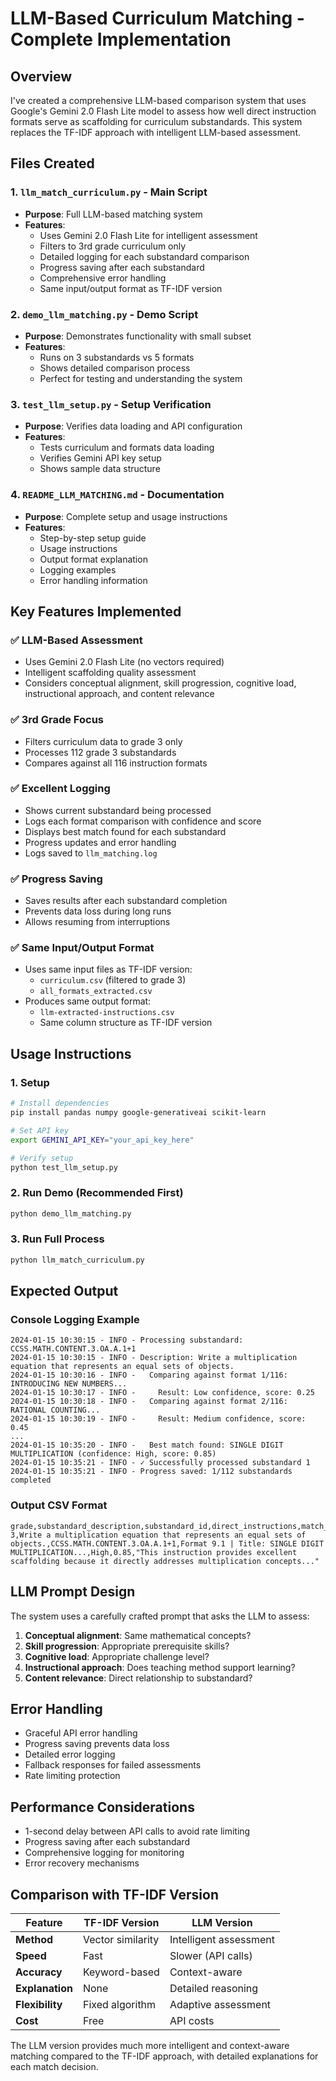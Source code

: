 # LLM-Based Curriculum Matching - Complete Implementation

## Overview

I've created a comprehensive LLM-based comparison system that uses Google's Gemini 2.0 Flash Lite model to assess how well direct instruction formats serve as scaffolding for curriculum substandards. This system replaces the TF-IDF approach with intelligent LLM-based assessment.

## Files Created

### 1. `llm_match_curriculum.py` - Main Script
- **Purpose**: Full LLM-based matching system
- **Features**:
  - Uses Gemini 2.0 Flash Lite for intelligent assessment
  - Filters to 3rd grade curriculum only
  - Detailed logging for each substandard comparison
  - Progress saving after each substandard
  - Comprehensive error handling
  - Same input/output format as TF-IDF version

### 2. `demo_llm_matching.py` - Demo Script
- **Purpose**: Demonstrates functionality with small subset
- **Features**:
  - Runs on 3 substandards vs 5 formats
  - Shows detailed comparison process
  - Perfect for testing and understanding the system

### 3. `test_llm_setup.py` - Setup Verification
- **Purpose**: Verifies data loading and API configuration
- **Features**:
  - Tests curriculum and formats data loading
  - Verifies Gemini API key setup
  - Shows sample data structure

### 4. `README_LLM_MATCHING.md` - Documentation
- **Purpose**: Complete setup and usage instructions
- **Features**:
  - Step-by-step setup guide
  - Usage instructions
  - Output format explanation
  - Logging examples
  - Error handling information

## Key Features Implemented

### ✅ LLM-Based Assessment
- Uses Gemini 2.0 Flash Lite (no vectors required)
- Intelligent scaffolding quality assessment
- Considers conceptual alignment, skill progression, cognitive load, instructional approach, and content relevance

### ✅ 3rd Grade Focus
- Filters curriculum data to grade 3 only
- Processes 112 grade 3 substandards
- Compares against all 116 instruction formats

### ✅ Excellent Logging
- Shows current substandard being processed
- Logs each format comparison with confidence and score
- Displays best match found for each substandard
- Progress updates and error handling
- Logs saved to `llm_matching.log`

### ✅ Progress Saving
- Saves results after each substandard completion
- Prevents data loss during long runs
- Allows resuming from interruptions

### ✅ Same Input/Output Format
- Uses same input files as TF-IDF version:
  - `curriculum.csv` (filtered to grade 3)
  - `all_formats_extracted.csv`
- Produces same output format:
  - `llm-extracted-instructions.csv`
  - Same column structure as TF-IDF version

## Usage Instructions

### 1. Setup
```bash
# Install dependencies
pip install pandas numpy google-generativeai scikit-learn

# Set API key
export GEMINI_API_KEY="your_api_key_here"

# Verify setup
python test_llm_setup.py
```

### 2. Run Demo (Recommended First)
```bash
python demo_llm_matching.py
```

### 3. Run Full Process
```bash
python llm_match_curriculum.py
```

## Expected Output

### Console Logging Example
```
2024-01-15 10:30:15 - INFO - Processing substandard: CCSS.MATH.CONTENT.3.OA.A.1+1
2024-01-15 10:30:15 - INFO - Description: Write a multiplication equation that represents an equal sets of objects.
2024-01-15 10:30:16 - INFO -   Comparing against format 1/116: INTRODUCING NEW NUMBERS...
2024-01-15 10:30:17 - INFO -     Result: Low confidence, score: 0.25
2024-01-15 10:30:18 - INFO -   Comparing against format 2/116: RATIONAL COUNTING...
2024-01-15 10:30:19 - INFO -     Result: Medium confidence, score: 0.45
...
2024-01-15 10:35:20 - INFO -   Best match found: SINGLE DIGIT MULTIPLICATION (confidence: High, score: 0.85)
2024-01-15 10:35:21 - INFO - ✓ Successfully processed substandard 1
2024-01-15 10:35:21 - INFO - Progress saved: 1/112 substandards completed
```

### Output CSV Format
```csv
grade,substandard_description,substandard_id,direct_instructions,match_confidence,similarity_score,llm_explanation
3,Write a multiplication equation that represents an equal sets of objects.,CCSS.MATH.CONTENT.3.OA.A.1+1,Format 9.1 | Title: SINGLE DIGIT MULTIPLICATION...,High,0.85,"This instruction provides excellent scaffolding because it directly addresses multiplication concepts..."
```

## LLM Prompt Design

The system uses a carefully crafted prompt that asks the LLM to assess:
1. **Conceptual alignment**: Same mathematical concepts?
2. **Skill progression**: Appropriate prerequisite skills?
3. **Cognitive load**: Appropriate challenge level?
4. **Instructional approach**: Does teaching method support learning?
5. **Content relevance**: Direct relationship to substandard?

## Error Handling

- Graceful API error handling
- Progress saving prevents data loss
- Detailed error logging
- Fallback responses for failed assessments
- Rate limiting protection

## Performance Considerations

- 1-second delay between API calls to avoid rate limiting
- Progress saving after each substandard
- Comprehensive logging for monitoring
- Error recovery mechanisms

## Comparison with TF-IDF Version

| Feature | TF-IDF Version | LLM Version |
|---------|----------------|-------------|
| **Method** | Vector similarity | Intelligent assessment |
| **Speed** | Fast | Slower (API calls) |
| **Accuracy** | Keyword-based | Context-aware |
| **Explanation** | None | Detailed reasoning |
| **Flexibility** | Fixed algorithm | Adaptive assessment |
| **Cost** | Free | API costs |

The LLM version provides much more intelligent and context-aware matching compared to the TF-IDF approach, with detailed explanations for each match decision.
